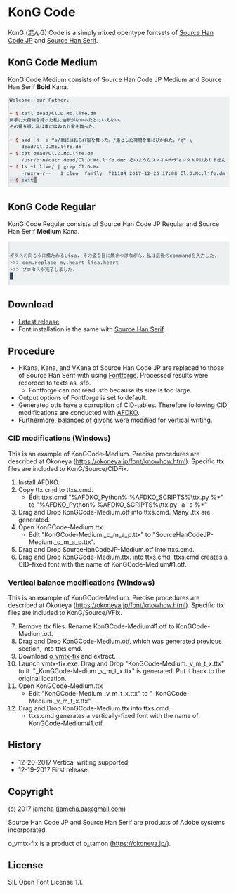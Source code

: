 # KonG Code

KonG (混んG) Code is a simply mixed opentype fontsets of [Source Han Code JP](https://github.com/adobe-fonts/source-han-code-jp) and [Source Han Serif](https://github.com/adobe-fonts/source-han-serif). 

## KonG Code Medium

KonG Code Medium consists of Source Han Code JP Medium and Source Han Serif **Bold** Kana.

![KonG Code Medium](https://raw.githubusercontent.com/jamcha-aa/KonG/master/images/medium.png)

## KonG Code Regular

KonG Code Regular consists of Source Han Code JP Regular and Source Han Serif **Medium** Kana.

![KonG Code Regular](https://raw.githubusercontent.com/jamcha-aa/KonG/master/images/regular.png)

## Download

-   [Latest release](https://github.com/jamcha-aa/KonG/tree/master/release)
-   Font installation is the same with [Source Han Serif](https://github.com/adobe-fonts/source-han-serif).

## Procedure

-   HKana, Kana, and VKana of Source Han Code JP are replaced to those of Source Han Serif with using [Fontforge](https://fontforge.github.io). Processed results were recorded to texts as .sfb.
    + Fontforge can not read .sfb because its size is too large.
-   Output options of Fontforge is set to default.
-   Generated otfs have a corruption of CID-tables. Therefore following CID modifications are conducted with [AFDKO](http://www.adobe.com/devnet/opentype/afdko.html).
-   Furthermore, balances of glyphs were modified for vertical writing.

### CID modifications (Windows)
This is an example of KonGCode-Medium. Precise procedures are described at Okoneya (<https://okoneya.jp/font/knowhow.html>). Specific ttx files are included to KonG/Source/CIDFix.

1.  Install AFDKO.
2.  Copy ttx.cmd to ttxs.cmd.
    - Edit ttxs.cmd "\%AFDKO\_Python\% \%AFDKO\_SCRIPTS\%\\ttx.py \%\*" to "\%AFDKO\_Python\% \%AFDKO\_SCRIPTS\%\\ttx.py -a -s \%\*"
3.  Drag and Drop KonGCode-Medium.otf into ttxs.cmd. Many .ttx are generated.
4.  Open KonGCode-Medium.ttx
    - Edit "KonGCode-Medium.\_c\_m\_a\_p.ttx" to "SourceHanCodeJP-Medium.\_c\_m\_a\_p.ttx".
5.  Drag and Drop SourceHanCodeJP-Medium.otf into ttxs.cmd.
6.  Drag and Drop KonGCode-Medium.ttx. into ttxs.cmd. ttxs.cmd creates a CID-fixed font with the name of KonGCode-Medium\#1.otf.

### Vertical balance modifications (Windows)
This is an example of KonGCode-Medium. Precise procedures are described at Okoneya (<https://okoneya.jp/font/knowhow.html>). Specific ttx files are included to KonG/Source/VFix.

7. Remove ttx files. Rename KonGCode-Medium\#1.otf to KonGCode-Medium.otf.
8. Drag and Drop KonGCode-Medium.otf, which was generated previous section, into ttxs.cmd.
9. Download [o_vmtx-fix](https://okoneya.jp/font/knowhow.html) and extract.
10. Launch vmtx-fix.exe. Drag and Drop "KonGCode-Medium.\_v\_m\_t\_x.ttx" to it. "\_KonGCode-Medium.\_v\_m\_t\_x.ttx" is generated. Put it back to the original location.
11. Open KonGCode-Medium.ttx
    - Edit "KonGCode-Medium.\_v\_m\_t\_x.ttx" to "\_KonGCode-Medium.\_v\_m\_t\_x.ttx".
12. Drag and Drop KonGCode-Medium.ttx into ttxs.cmd.
    - ttxs.cmd generates a vertically-fixed font with the name of KonGCode-Medium\#1.otf.

## History
-   12-20-2017 Vertical writing supported.
-   12-19-2017 First release.

## Copyright

(c) 2017 jamcha (jamcha.aa@gmail.com)

Source Han Code JP and Source Han Serif are products of Adobe systems incorporated.

o_vmtx-fix is a product of o_tamon (https://okoneya.jp/).
## License

SIL Open Font License 1.1.
